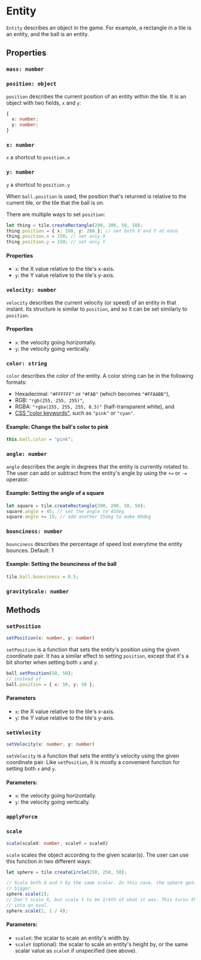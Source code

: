 # Entity

`Entity` describes an object in the game. For example, a rectangle in a tile is
an entity, and the ball is an entity.

## Properties

### `mass: number`

### `position: object`

`position` describes the current position of an entity within the tile. It is an
object with two fields, `x` and `y`:

```ts
{
  x: number;
  y: number;
}
```

### `x: number`

`x` a shortcut to `position.x`

### `y: number`

`y` a shortcut to `position.y`

When `ball.position` is used, the position that's returned is relative to the
current tile, or the tile that the ball is on.

There are multiple ways to set `position`:

```js
let thing = tile.createRectangle(200, 200, 50, 50);
thing.position = { x: 100, y: 200 }; // set both X and Y at once
thing.position.x = 150; // set only X
thing.position.y = 150; // set only Y
```

#### Properties

- `x`: the X value relative to the tile's x-axis.
- `y`: the Y value relative to the tile's y-axis.

### `velocity: number`

`velocity` describes the current velocity (or speed) of an entity in that
instant. Its structure is similar to `position`, and so it can be set similarly
to `position`.

#### Properties

- `x`: the velocity going horizontally.
- `y`: the velocity going vertically.

### `color: string`

`color` describes the color of the entity. A color string can be in the
following formats:

- Hexadecimal: `"#FFFFFF"` or `"#FAB"` (which becomes `"#FFAABB"`),
- RGB: `"rgb(255, 255, 255)"`,
- RGBA: `"rgba(255, 255, 255, 0.5)"` (half-transparent white), and
- [CSS "color keywords"](https://www.w3.org/wiki/CSS/Properties/color/keywords),
  such as `"pink"` or `"cyan"`.

#### Example: Change the ball's color to pink

```js
this.ball.color = "pink";
```

### `angle: number`

`angle` describes the angle in degrees that the entity is currently rotated to.
The user can add or subtract from the entity's angle by using the `+=` or `-=`
operator.

#### Example: Setting the angle of a square

```js
let square = tile.createRectangle(200, 200, 50, 50);
square.angle = 45; // set the angle to 45deg
square.angle += 15; // add another 15deg to make 60deg
```

### `bounciness: number`

`bounciness` describes the percentage of speed lost everytime the entity bounces. Default: 1

#### Example: Setting the bounciness of the ball

```js
tile.ball.bounciness = 0.5;
```

### `gravityScale: number`

## Methods

### `setPosition`

```ts
setPosition(x: number, y: number)
```

`setPosition` is a function that sets the entity's position using the given
coordinate pair. It has a similar effect to setting `position`, except that it's
a bit shorter when setting both `x` and `y`:

```js
ball.setPosition(50, 50);
// instead of
ball.position = { x: 50, y: 50 };
```

#### Parameters

- `x`: the X value relative to the tile's x-axis.
- `y`: the Y value relative to the tile's y-axis.

### `setVelocity`

```ts
setVelocity(x: number, y: number)
```

`setVelocity` is a function that sets the entity's velocity using the given
coordinate pair. Like `setPosition`, it is mostly a convenient function for
setting both `x` and `y`.

#### Parameters:

- `x`: the velocity going horizontally.
- `y`: the velocity going vertically.

### `applyForce`

### `scale`

```ts
scale(scaleX: number, scaleY = scaleX)
```

`scale` scales the object according to the given scalar(s). The user can use
this function in two different ways:

```js
let sphere = tile.createCircle(250, 250, 50);

// Scale both X and Y by the same scalar. In this case, the sphere gets 2x
// bigger.
sphere.scale(2);
// Don't scale X, but scale Y to be 1/4th of what it was. This turns the sphere
// into an oval.
sphere.scale(1, 1 / 4);
```

#### Parameters:

- `scaleX`: the scalar to scale an entity's width by.
- `scaleY` (optional): the scalar to scale an entity's height by, or the same
  scalar value as `scaleX` if unspecified (see above).

